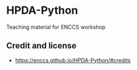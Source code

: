 # HPDA-Python

Teaching material for ENCCS workshop

## Credit and license

- https://enccs.github.io/HPDA-Python/#credits
